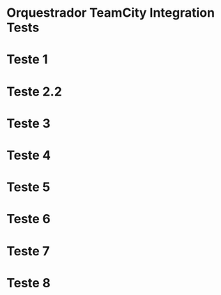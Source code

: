 # Orquestrador TeamCity Integration Tests
# Teste 1
# Teste 2.2
# Teste 3
# Teste 4
# Teste 5
# Teste 6
# Teste 7
# Teste 8

